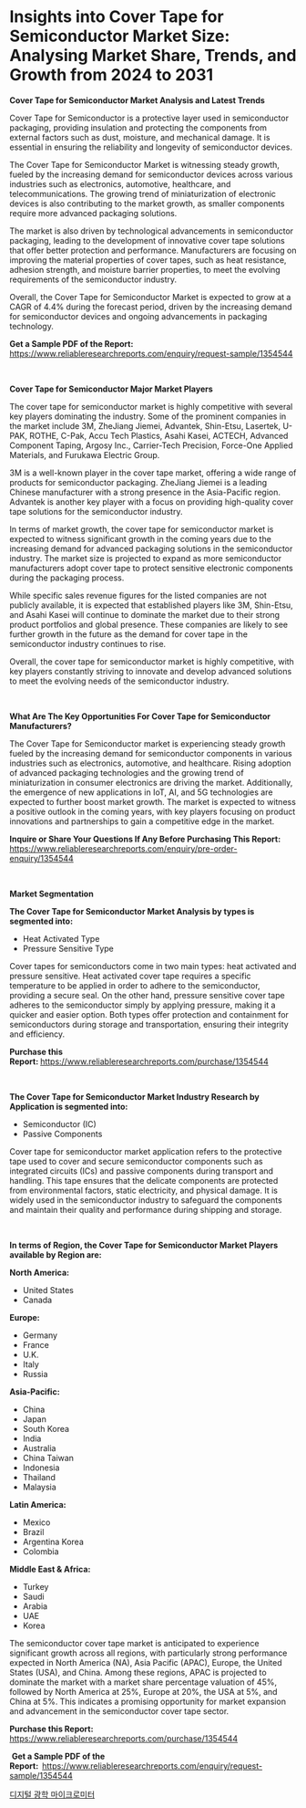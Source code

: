 <p><h1>Insights into Cover Tape for Semiconductor Market Size: Analysing Market Share, Trends, and Growth from 2024 to 2031</h1></p><p><strong>Cover Tape for Semiconductor Market Analysis and Latest Trends</strong></p>
<p><p>Cover Tape for Semiconductor is a protective layer used in semiconductor packaging, providing insulation and protecting the components from external factors such as dust, moisture, and mechanical damage. It is essential in ensuring the reliability and longevity of semiconductor devices.</p><p>The Cover Tape for Semiconductor Market is witnessing steady growth, fueled by the increasing demand for semiconductor devices across various industries such as electronics, automotive, healthcare, and telecommunications. The growing trend of miniaturization of electronic devices is also contributing to the market growth, as smaller components require more advanced packaging solutions.</p><p>The market is also driven by technological advancements in semiconductor packaging, leading to the development of innovative cover tape solutions that offer better protection and performance. Manufacturers are focusing on improving the material properties of cover tapes, such as heat resistance, adhesion strength, and moisture barrier properties, to meet the evolving requirements of the semiconductor industry.</p><p>Overall, the Cover Tape for Semiconductor Market is expected to grow at a CAGR of 4.4% during the forecast period, driven by the increasing demand for semiconductor devices and ongoing advancements in packaging technology.</p></p>
<p><strong>Get a Sample PDF of the Report:&nbsp;</strong> <a href="https://www.reliableresearchreports.com/enquiry/request-sample/1354544">https://www.reliableresearchreports.com/enquiry/request-sample/1354544</a></p>
<p>&nbsp;</p>
<p><strong>Cover Tape for Semiconductor Major Market Players</strong></p>
<p><p>The cover tape for semiconductor market is highly competitive with several key players dominating the industry. Some of the prominent companies in the market include 3M, ZheJiang Jiemei, Advantek, Shin-Etsu, Lasertek, U-PAK, ROTHE, C-Pak, Accu Tech Plastics, Asahi Kasei, ACTECH, Advanced Component Taping, Argosy Inc., Carrier-Tech Precision, Force-One Applied Materials, and Furukawa Electric Group.</p><p>3M is a well-known player in the cover tape market, offering a wide range of products for semiconductor packaging. ZheJiang Jiemei is a leading Chinese manufacturer with a strong presence in the Asia-Pacific region. Advantek is another key player with a focus on providing high-quality cover tape solutions for the semiconductor industry.</p><p>In terms of market growth, the cover tape for semiconductor market is expected to witness significant growth in the coming years due to the increasing demand for advanced packaging solutions in the semiconductor industry. The market size is projected to expand as more semiconductor manufacturers adopt cover tape to protect sensitive electronic components during the packaging process.</p><p>While specific sales revenue figures for the listed companies are not publicly available, it is expected that established players like 3M, Shin-Etsu, and Asahi Kasei will continue to dominate the market due to their strong product portfolios and global presence. These companies are likely to see further growth in the future as the demand for cover tape in the semiconductor industry continues to rise.</p><p>Overall, the cover tape for semiconductor market is highly competitive, with key players constantly striving to innovate and develop advanced solutions to meet the evolving needs of the semiconductor industry.</p></p>
<p>&nbsp;</p>
<p><strong>What Are The Key Opportunities For Cover Tape for Semiconductor Manufacturers?</strong></p>
<p><p>The Cover Tape for Semiconductor market is experiencing steady growth fueled by the increasing demand for semiconductor components in various industries such as electronics, automotive, and healthcare. Rising adoption of advanced packaging technologies and the growing trend of miniaturization in consumer electronics are driving the market. Additionally, the emergence of new applications in IoT, AI, and 5G technologies are expected to further boost market growth. The market is expected to witness a positive outlook in the coming years, with key players focusing on product innovations and partnerships to gain a competitive edge in the market.</p></p>
<p><strong>Inquire or Share Your Questions If Any Before Purchasing This Report:</strong> <a href="https://www.reliableresearchreports.com/enquiry/pre-order-enquiry/1354544">https://www.reliableresearchreports.com/enquiry/pre-order-enquiry/1354544</a></p>
<p>&nbsp;</p>
<p><strong>Market Segmentation</strong></p>
<p><strong>The Cover Tape for Semiconductor Market Analysis by types is segmented into:</strong></p>
<p><ul><li>Heat Activated Type</li><li>Pressure Sensitive Type</li></ul></p>
<p><p>Cover tapes for semiconductors come in two main types: heat activated and pressure sensitive. Heat activated cover tape requires a specific temperature to be applied in order to adhere to the semiconductor, providing a secure seal. On the other hand, pressure sensitive cover tape adheres to the semiconductor simply by applying pressure, making it a quicker and easier option. Both types offer protection and containment for semiconductors during storage and transportation, ensuring their integrity and efficiency.</p></p>
<p><strong>Purchase this Report:&nbsp;</strong><a href="https://www.reliableresearchreports.com/purchase/1354544">https://www.reliableresearchreports.com/purchase/1354544</a></p>
<p>&nbsp;</p>
<p><strong>The Cover Tape for Semiconductor Market Industry Research by Application is segmented into:</strong></p>
<p><ul><li>Semiconductor (IC)</li><li>Passive Components</li></ul></p>
<p><p>Cover tape for semiconductor market application refers to the protective tape used to cover and secure semiconductor components such as integrated circuits (ICs) and passive components during transport and handling. This tape ensures that the delicate components are protected from environmental factors, static electricity, and physical damage. It is widely used in the semiconductor industry to safeguard the components and maintain their quality and performance during shipping and storage.</p></p>
<p>&nbsp;</p>
<p><strong>In terms of Region, the Cover Tape for Semiconductor Market Players available by Region are:</strong></p>
<p>
    <p> <strong> North America: </strong>
        <ul>
            <li>United States</li>
            <li>Canada</li>
        </ul>
        </p> 
    <p> <strong> Europe: </strong>
        <ul>
            <li>Germany</li>
            <li>France</li>
            <li>U.K.</li>
            <li>Italy</li>
            <li>Russia</li>
        </ul>
        </p> 
    <p> <strong> Asia-Pacific: </strong>
        <ul>
            <li>China</li>
            <li>Japan</li>
            <li>South Korea</li>
            <li>India</li>
            <li>Australia</li>
            <li>China Taiwan</li>
            <li>Indonesia</li>
            <li>Thailand</li>
            <li>Malaysia</li>
        </ul>
        </p> 
    <p> <strong> Latin America: </strong>
        <ul>
            <li>Mexico</li>
            <li>Brazil</li>
            <li>Argentina Korea</li>
            <li>Colombia</li>
        </ul>
        </p> 
    <p> <strong> Middle East & Africa: </strong>
        <ul>
            <li>Turkey</li>
            <li>Saudi</li>
            <li>Arabia</li>
            <li>UAE</li>
            <li>Korea</li>
        </ul>
    </p>
    </p>
<p><p>The semiconductor cover tape market is anticipated to experience significant growth across all regions, with particularly strong performance expected in North America (NA), Asia Pacific (APAC), Europe, the United States (USA), and China. Among these regions, APAC is projected to dominate the market with a market share percentage valuation of 45%, followed by North America at 25%, Europe at 20%, the USA at 5%, and China at 5%. This indicates a promising opportunity for market expansion and advancement in the semiconductor cover tape sector.</p></p>
<p><strong>Purchase this Report: </strong><a href="https://www.reliableresearchreports.com/purchase/1354544">https://www.reliableresearchreports.com/purchase/1354544</a></p>
<p>&nbsp;<strong>Get a Sample PDF of the Report:&nbsp;&nbsp;</strong><a href="https://www.reliableresearchreports.com/enquiry/request-sample/1354544">https://www.reliableresearchreports.com/enquiry/request-sample/1354544</a></p>
<p><strong></strong></p>
<p><p><a href="https://github.com/crfsywufhm81415/Market-Research-Report-List-1/blob/main/699684412787.md">디지털 광학 마이크로미터</a></p></p>